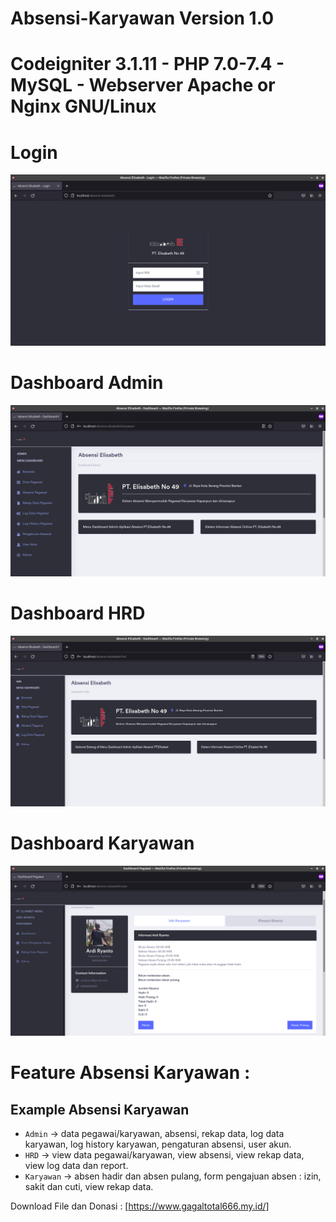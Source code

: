 # Absensi-Karyawan Version 1.0 
# Codeigniter 3.1.11 - PHP 7.0-7.4 - MySQL - Webserver Apache or Nginx GNU/Linux

# Login

![Screen Capture](https://raw.githubusercontent.com/gagaltotal/Absensi-Karyawan/main/login.png)

# Dashboard Admin

![Screen Capture](https://raw.githubusercontent.com/gagaltotal/Absensi-Karyawan/main/dashboard%20admin.png)

# Dashboard HRD

![Screen Capture](https://raw.githubusercontent.com/gagaltotal/Absensi-Karyawan/main/dashboard%20hrd.png)

# Dashboard Karyawan

![Screen Capture](https://raw.githubusercontent.com/gagaltotal/Absensi-Karyawan/main/dashboard%20karyawan.png)

# Feature Absensi Karyawan :

Example Absensi Karyawan
--------

 - `Admin` → data pegawai/karyawan, absensi, rekap data, log data karyawan, log history karyawan, pengaturan absensi, user akun.
 - `HRD` → view data pegawai/karyawan, view absensi, view rekap data, view log data dan report.
 - `Karyawan` → absen hadir dan absen pulang, form pengajuan absen : izin, sakit dan cuti, view rekap data.

Download File dan Donasi : [https://www.gagaltotal666.my.id/]
